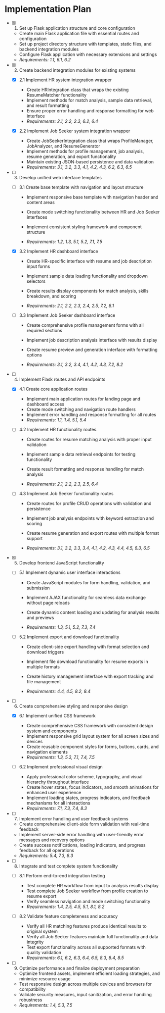 # Implementation Plan

- [x] 1. Set up Flask application structure and core configuration


  - Create main Flask application file with essential routes and configuration
  - Set up project directory structure with templates, static files, and backend integration modules
  - Configure Flask application with necessary extensions and settings
  - _Requirements: 1.1, 6.1, 6.2_

- [x] 2. Create backend integration modules for existing systems

  - [x] 2.1 Implement HR system integration wrapper


    - Create HRIntegration class that wraps the existing ResumeMatcher functionality
    - Implement methods for match analysis, sample data retrieval, and result formatting
    - Ensure proper error handling and response formatting for web interface
    - _Requirements: 2.1, 2.2, 2.3, 6.2, 6.4_

  - [x] 2.2 Implement Job Seeker system integration wrapper


    - Create JobSeekerIntegration class that wraps ProfileManager, JobAnalyzer, and ResumeGenerator
    - Implement methods for profile management, job analysis, resume generation, and export functionality
    - Maintain existing JSON-based persistence and data validation
    - _Requirements: 3.1, 3.2, 3.3, 4.1, 4.2, 4.3, 6.2, 6.3, 6.5_




- [ ] 3. Develop unified web interface templates
  - [ ] 3.1 Create base template with navigation and layout structure
    - Implement responsive base template with navigation header and content areas
    - Create mode switching functionality between HR and Job Seeker interfaces


    - Implement consistent styling framework and component structure
    - _Requirements: 1.2, 1.3, 5.1, 5.2, 7.1, 7.5_

  - [x] 3.2 Implement HR dashboard interface


    - Create HR-specific interface with resume and job description input forms
    - Implement sample data loading functionality and dropdown selectors
    - Create results display components for match analysis, skills breakdown, and scoring

    - _Requirements: 2.1, 2.2, 2.3, 2.4, 2.5, 7.2, 8.1_



  - [ ] 3.3 Implement Job Seeker dashboard interface
    - Create comprehensive profile management forms with all required sections
    - Implement job description analysis interface with results display

    - Create resume preview and generation interface with formatting options
    - _Requirements: 3.1, 3.2, 3.4, 4.1, 4.2, 4.3, 7.2, 8.2_

- [ ] 4. Implement Flask routes and API endpoints
  - [x] 4.1 Create core application routes

    - Implement main application routes for landing page and dashboard access
    - Create mode switching and navigation route handlers
    - Implement error handling and response formatting for all routes
    - _Requirements: 1.1, 1.4, 5.1, 5.4_




  - [ ] 4.2 Implement HR functionality routes
    - Create routes for resume matching analysis with proper input validation
    - Implement sample data retrieval endpoints for testing functionality
    - Create result formatting and response handling for match analysis

    - _Requirements: 2.1, 2.2, 2.3, 2.5, 6.4_

  - [ ] 4.3 Implement Job Seeker functionality routes
    - Create routes for profile CRUD operations with validation and persistence

    - Implement job analysis endpoints with keyword extraction and scoring


    - Create resume generation and export routes with multiple format support
    - _Requirements: 3.1, 3.2, 3.3, 3.4, 4.1, 4.2, 4.3, 4.4, 4.5, 6.3, 6.5_

- [x] 5. Develop frontend JavaScript functionality

  - [ ] 5.1 Implement dynamic user interface interactions
    - Create JavaScript modules for form handling, validation, and submission
    - Implement AJAX functionality for seamless data exchange without page reloads
    - Create dynamic content loading and updating for analysis results and previews

    - _Requirements: 1.3, 5.1, 5.2, 7.3, 7.4_

  - [ ] 5.2 Implement export and download functionality
    - Create client-side export handling with format selection and download triggers
    - Implement file download functionality for resume exports in multiple formats

    - Create history management interface with export tracking and file management


    - _Requirements: 4.4, 4.5, 8.2, 8.4_

- [ ] 6. Create comprehensive styling and responsive design
  - [x] 6.1 Implement unified CSS framework

    - Create comprehensive CSS framework with consistent design system and components
    - Implement responsive grid layout system for all screen sizes and devices
    - Create reusable component styles for forms, buttons, cards, and navigation elements
    - _Requirements: 1.3, 5.3, 7.1, 7.4, 7.5_



  - [ ] 6.2 Implement professional visual design
    - Apply professional color scheme, typography, and visual hierarchy throughout interface
    - Create hover states, focus indicators, and smooth animations for enhanced user experience
    - Implement loading states, progress indicators, and feedback mechanisms for all interactions
    - _Requirements: 7.1, 7.3, 7.4, 8.3_

- [ ] 7. Implement error handling and user feedback systems
  - Create comprehensive client-side form validation with real-time feedback
  - Implement server-side error handling with user-friendly error messages and recovery options
  - Create success notifications, loading indicators, and progress feedback for all operations
  - _Requirements: 5.4, 7.3, 8.3_

- [ ] 8. Integrate and test complete system functionality
  - [ ] 8.1 Perform end-to-end integration testing
    - Test complete HR workflow from input to analysis results display
    - Test complete Job Seeker workflow from profile creation to resume export
    - Verify seamless navigation and mode switching functionality
    - _Requirements: 1.4, 2.5, 4.5, 5.1, 8.1, 8.2_

  - [ ] 8.2 Validate feature completeness and accuracy
    - Verify all HR matching features produce identical results to original system
    - Verify all Job Seeker features maintain full functionality and data integrity
    - Test export functionality across all supported formats with quality validation
    - _Requirements: 6.1, 6.2, 6.3, 6.4, 6.5, 8.3, 8.4, 8.5_

- [ ] 9. Optimize performance and finalize deployment preparation
  - Optimize frontend assets, implement efficient loading strategies, and minimize resource usage
  - Test responsive design across multiple devices and browsers for compatibility
  - Validate security measures, input sanitization, and error handling robustness
  - _Requirements: 1.4, 5.3, 7.5_